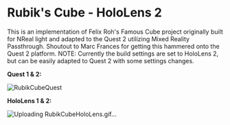 # Rubik's Cube - HoloLens 2
 
This is an implementation of Felix Roh's Famous Cube project originally built for NReal light and adapted to the Quest 2 utilizing Mixed Reality Passthrough. Shoutout to Marc Frances for getting this hammered onto the Quest 2 platform. NOTE: Currently the build settings are set to HoloLens 2, but can be easily adapted to Quest 2 with some settings changes. 

**Quest 1 & 2:**

![RubikCubeQuest](https://user-images.githubusercontent.com/49875750/162357579-8ff204d9-0c21-485c-8b41-4138aa53a7ea.gif)

**HoloLens 1 & 2:**

![Uploading RubikCubeHoloLens.gif…]()
